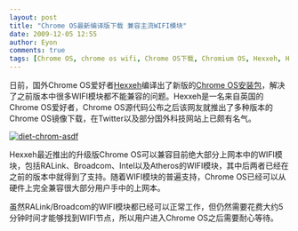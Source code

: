 ```yaml
---
layout: post
title: "Chrome OS最新编译版下载 兼容主流WIFI模块"
date: 2009-12-05 12:55
author: Eyon
comments: true
tags: [Chrome OS, chrome os wifi, Chrome OS下载, Chromium OS, Hexxeh, Hexxeh Chrome OS]
---
```

日前，国外Chrome OS爱好者[Hexxeh](http://twitter.com/Hexxeh)编译出了新版的[Chrome OS安装包](http://chromeos.hexxeh.net/)，解决了之前版本中很多WIFI模块都不能兼容的问题。Hexxeh是一名来自英国的Chrome OS爱好者，Chrome OS源代码公布之后该网友就推出了多种版本的Chrome OS镜像下载，在Twitter以及部分国外科技网站上已颇有名气。

<a href="http://img.chromi.org/2009/12/diet-chrom-asdf.jpg">![diet-chrom-asdf](http://img.chromi.org/2009/12/diet-chrom-asdf.jpg "diet-chrom-asdf")</a>

Hexxeh最近推出的升级版Chrome OS可以兼容目前绝大部分上网本中的WIFI模块，包括RALink、Broadcom、Intel以及Atheros的WIFI模块，其中后两者已经在之前的版本中就得到了支持。随着WIFI模块的普遍支持，Chrome OS已经可以从硬件上完全兼容很大部分用户手中的上网本。

虽然RALink/Broadcom的WIFI模块都已经可以正常工作，但仍然需要花费大约5分钟时间才能够找到WIFI节点，所以用户进入Chrome OS之后需要耐心等待。
